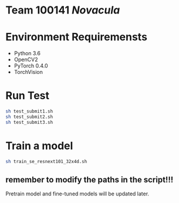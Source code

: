 # Team 100141 *Novacula*

# Environment Requiremensts
- Python 3.6
- OpenCV2
- PyTorch 0.4.0
- TorchVision

# Run Test
```bash
sh test_submit1.sh
sh test_submit2.sh
sh test_submit3.sh
```

# Train a model 
```bash
sh train_se_resnext101_32x4d.sh
```

## remember to modify the paths in the script!!!

Pretrain model and fine-tuned models will be updated later.

